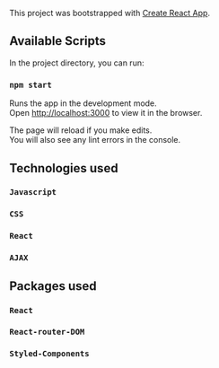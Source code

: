 This project was bootstrapped with [Create React App](https://github.com/facebook/create-react-app).

## Available Scripts

In the project directory, you can run:

### `npm start`

Runs the app in the development mode.<br />
Open [http://localhost:3000](http://localhost:3000) to view it in the browser.

The page will reload if you make edits.<br />
You will also see any lint errors in the console.

## Technologies used
### `Javascript`
### `CSS`
### `React`
### `AJAX`


## Packages used

### `React`

### `React-router-DOM`

### `Styled-Components`
